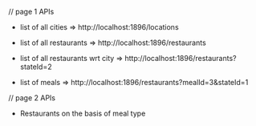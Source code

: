 // page 1 APIs

- list of all cities
  => http://localhost:1896/locations

- list of all restaurants
  => http://localhost:1896/restaurants

- list of all restaurants wrt city
  => http://localhost:1896/restaurants?stateId=2

- list of meals
  => http://localhost:1896/restaurants?mealId=3&stateId=1


// page 2 APIs

* Restaurants on the basis of meal type
